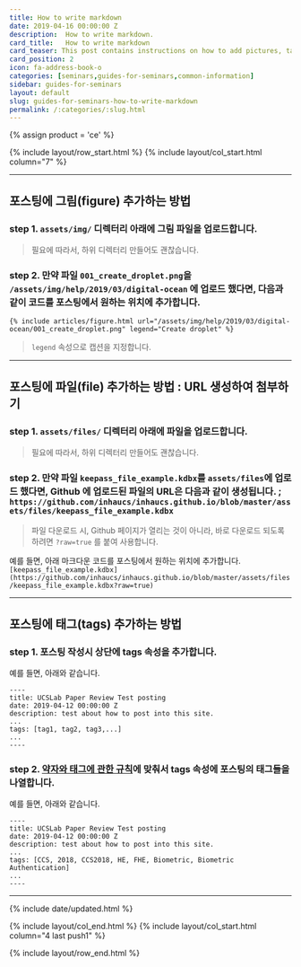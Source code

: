 ```yaml
---
title: How to write markdown
date: 2019-04-16 00:00:00 Z
description:  How to write markdown.
card_title:   How to write markdown
card_teaser: This post contains instructions on how to add pictures, tags, and files.
card_position: 2
icon: fa-address-book-o
categories: [seminars,guides-for-seminars,common-information]
sidebar: guides-for-seminars
layout: default
slug: guides-for-seminars-how-to-write-markdown
permalink: /:categories/:slug.html
---
```


{% assign product = 'ce' %}

{% include layout/row_start.html %}
{% include layout/col_start.html column="7" %}

----

## 포스팅에 그림(figure) 추가하는 방법

### step 1. ```assets/img/``` 디렉터리 아래에 그림 파일을 업로드합니다.
> 필요에 따라서, 하위 디렉터리 만들어도 괜찮습니다. 

### step 2. 만약 파일 ```001_create_droplet.png```을 ```/assets/img/help/2019/03/digital-ocean``` 에 업로드 했다면, 다음과 같이 코드를 포스팅에서 원하는 위치에 추가합니다. 
```
{% include articles/figure.html url="/assets/img/help/2019/03/digital-ocean/001_create_droplet.png" legend="Create droplet" %}
```
> ```legend``` 속성으로 캡션을 지정합니다.

----
## 포스팅에 파일(file) 추가하는 방법 : URL 생성하여 첨부하기

### step 1. ```assets/files/``` 디렉터리 아래에 파일을 업로드합니다.
> 필요에 따라서, 하위 디렉터리 만들어도 괜찮습니다. 

### step 2. 만약 파일 ```keepass_file_example.kdbx```를 ```assets/files```에 업로드 했다면, Github 에 업로드된 파일의 URL은 다음과 같이 생성됩니다. ; ```https://github.com/inhaucs/inhaucs.github.io/blob/master/assets/files/keepass_file_example.kdbx```
> 파일 다운로드 시, Github 페이지가 열리는 것이 아니라, 바로 다운로드 되도록 하려면 ```?raw=true``` 를 붙여 사용합니다. 

예를 들면, 아래 마크다운 코드를 포스팅에서 원하는 위치에 추가합니다.
```[keepass_file_example.kdbx](https://github.com/inhaucs/inhaucs.github.io/blob/master/assets/files/keepass_file_example.kdbx?raw=true)```

----
## 포스팅에 태그(tags) 추가하는 방법

### step 1. 포스팅 작성시 상단에 tags 속성을 추가합니다.

예를 들면, 아래와 같습니다.
```
----
title: UCSLab Paper Review Test posting
date: 2019-04-12 00:00:00 Z
description: test about how to post into this site. 
...
tags: [tag1, tag2, tag3,...]
...
----
```

### step 2. [약자와 태그에 관한 규칙](https://inhaucs.github.io/seminars/guides-for-seminars/common-information/guides-for-seminars-information-for-editors.html)에 맞춰서 tags 속성에 포스팅의 태그들을 나열합니다.

예를 들면, 아래와 같습니다.
```
----
title: UCSLab Paper Review Test posting
date: 2019-04-12 00:00:00 Z
description: test about how to post into this site. 
...
tags: [CCS, 2018, CCS2018, HE, FHE, Biometric, Biometric Authentication]
...
----
```
----


{% include date/updated.html %}

{% include layout/col_end.html %}
{% include layout/col_start.html column="4 last push1" %}

{% include layout/row_end.html %}
